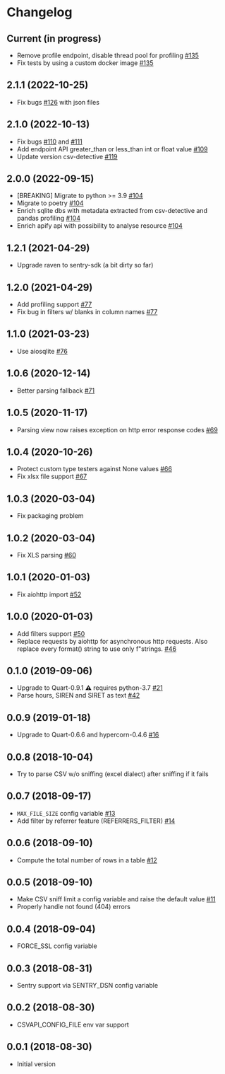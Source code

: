 # Changelog

## Current (in progress)

- Remove profile endpoint, disable thread pool for profiling [#135](https://github.com/etalab/csvapi/pull/135)
- Fix tests by using a custom docker image [#135](https://github.com/etalab/csvapi/pull/135)

## 2.1.1 (2022-10-25)

* Fix bugs [#126](https://github.com/etalab/csvapi/pull/126) with json files

## 2.1.0 (2022-10-13)

* Fix bugs [#110](https://github.com/etalab/csvapi/pull/110) and [#111](https://github.com/etalab/csvapi/pull/111)
* Add endpoint API greater_than or less_than int or float value [#109](https://github.com/etalab/csvapi/pull/109)
* Update version csv-detective [#119](https://github.com/etalab/csvapi/pull/119)

## 2.0.0 (2022-09-15)

- [BREAKING] Migrate to python >= 3.9 [#104](https://github.com/etalab/csvapi/pull/104)
- Migrate to poetry [#104](https://github.com/etalab/csvapi/pull/104)
- Enrich sqlite dbs with metadata extracted from csv-detective and pandas profiling [#104](https://github.com/etalab/csvapi/pull/104)
- Enrich apify api with possibility to analyse resource [#104](https://github.com/etalab/csvapi/pull/104)

## 1.2.1 (2021-04-29)

- Upgrade raven to sentry-sdk (a bit dirty so far)

## 1.2.0 (2021-04-29)

- Add profiling support [#77](https://github.com/etalab/csvapi/pull/77)
- Fix bug in filters w/ blanks in column names [#77](https://github.com/etalab/csvapi/pull/77)

## 1.1.0 (2021-03-23)

- Use aiosqlite [#76](https://github.com/etalab/csvapi/pull/76)

## 1.0.6 (2020-12-14)

- Better parsing fallback [#71](https://github.com/etalab/csvapi/pull/71)

## 1.0.5 (2020-11-17)

- Parsing view now raises exception on http error response codes [#69](https://github.com/etalab/csvapi/pull/69)

## 1.0.4 (2020-10-26)

- Protect custom type testers against None values [#66](https://github.com/etalab/csvapi/pull/66)
- Fix xlsx file support [#67](https://github.com/etalab/csvapi/pull/67)

## 1.0.3 (2020-03-04)

- Fix packaging problem

## 1.0.2 (2020-03-04)

- Fix XLS parsing [#60](https://github.com/etalab/csvapi/pull/60)

## 1.0.1 (2020-01-03)

- Fix aiohttp import [#52](https://github.com/etalab/csvapi/pull/52)

## 1.0.0 (2020-01-03)

- Add filters support [#50](https://github.com/etalab/csvapi/pull/50)
- Replace requests by aiohttp for asynchronous http requests. Also replace every format() string to use only f"strings. [#46](https://github.com/etalab/csvapi/pull/46)

## 0.1.0 (2019-09-06)

- Upgrade to Quart-0.9.1 :warning: requires python-3.7 [#21](https://github.com/opendatateam/csvapi/pull/21)
- Parse hours, SIREN and SIRET as text [#42](https://github.com/opendatateam/csvapi/pull/42)

## 0.0.9 (2019-01-18)

- Upgrade to Quart-0.6.6 and hypercorn-0.4.6 [#16](https://github.com/opendatateam/csvapi/pull/16)

## 0.0.8 (2018-10-04)

- Try to parse CSV w/o sniffing (excel dialect) after sniffing if it fails

## 0.0.7 (2018-09-17)

- `MAX_FILE_SIZE` config variable [#13](https://github.com/opendatateam/csvapi/pull/13)
- Add filter by referrer feature (REFERRERS_FILTER) [#14](https://github.com/opendatateam/csvapi/pull/14)

## 0.0.6 (2018-09-10)

- Compute the total number of rows in a table [#12](https://github.com/opendatateam/csvapi/pull/12)

## 0.0.5 (2018-09-10)

- Make CSV sniff limit a config variable and raise the default value [#11](https://github.com/opendatateam/csvapi/pull/11)
- Properly handle not found (404) errors

## 0.0.4 (2018-09-04)

- FORCE_SSL config variable

## 0.0.3 (2018-08-31)

- Sentry support via SENTRY_DSN config variable

## 0.0.2 (2018-08-30)

- CSVAPI_CONFIG_FILE env var support

## 0.0.1 (2018-08-30)

- Initial version
